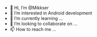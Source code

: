 - 👋 Hi, I’m @Mikkser
- 👀 I’m interested in Android development
- 🌱 I’m currently learning ...
- 💞️ I’m looking to collaborate on ...
- 📫 How to reach me ...

<!---
Mikkser/Mikkser is a ✨ special ✨ repository because its `README.md` (this file) appears on your GitHub profile.
You can click the Preview link to take a look at your changes.
--->
